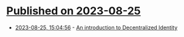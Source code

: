 # [Published on 2023-08-25](index.md)

* [2023-08-25, 15:04:56](https://lobste.rs/s/0p8emp/introduction_decentralized_identity) - [An introduction to Decentralized Identity](https://cendyne.dev/posts/2023-08-25-attacking-decentralized-identity.html)
